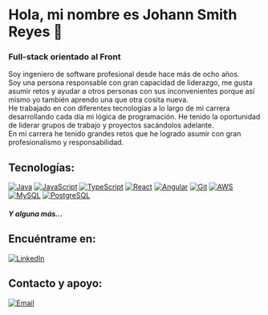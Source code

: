 # Hola, mi nombre es Johann Smith Reyes 👋
### Full-stack orientado al Front


Soy ingeniero de software profesional desde hace más de ocho años.
<br/>
Soy una persona responsable con gran capacidad de liderazgo, me gusta asumir retos y ayudar a otros personas con sus inconvenientes porque así mismo yo también aprendo una que otra cosita nueva.
<br/>
He trabajado en con diferentes tecnologías a lo largo de mi carrera desarrollando cada día mi lógica de programación. He tenido la oportunidad de liderar grupos de trabajo y proyectos sacándolos adelante.
<br/>
En mi carrera he tenido grandes retos que he logrado asumir con gran profesionalismo y responsabilidad.



## Tecnologías:

[![Java](https://img.shields.io/badge/Java-007396?style=for-the-badge&logo=java&logoColor=white&labelColor=101010)]()
[![JavaScript](https://img.shields.io/badge/JavaScript-F7DF1E?style=for-the-badge&logo=javascript&logoColor=white&labelColor=101010)]()
[![TypeScript](https://img.shields.io/badge/TypeScript-4870BE?style=for-the-badge&logo=typescript&logoColor=white&labelColor=101010)]()
[![React](https://img.shields.io/badge/React-61DAFB?style=for-the-badge&logo=react&logoColor=white&labelColor=101010)]()
[![Angular](https://img.shields.io/badge/Angular-C92B34?style=for-the-badge&logo=angular&logoColor=white&labelColor=101010)]()
[![Git](https://img.shields.io/badge/Git-D15835?style=for-the-badge&logo=git&logoColor=white&labelColor=101010)]()
[![AWS](https://img.shields.io/badge/AWS-232F3E?style=for-the-badge&logo=amazon-aws&logoColor=white&labelColor=101010)]()
</br>
[![MySQL](https://img.shields.io/badge/MySQL-4479A1?style=for-the-badge&logo=mysql&logoColor=white&labelColor=101010)]()
[![PostgreSQL](https://img.shields.io/badge/PostgreSQL-41628B?style=for-the-badge&logo=postgresql&logoColor=white&labelColor=101010)]()
</br>
##### Y alguna más...

## Encuéntrame en:

[![LinkedIn](https://img.shields.io/badge/LinkedIn-Johann_Smith_Reyes-0077B5?style=for-the-badge&logo=linkedin&logoColor=white&labelColor=101010)](https://www.linkedin.com/in/johannsmithr)


## Contacto y apoyo:

[![Email](https://img.shields.io/badge/johannsmithr@gmail.com-D14836?style=for-the-badge&logo=gmail&logoColor=white&labelColor=101010)](mailto:braismoure@mouredev.com)
